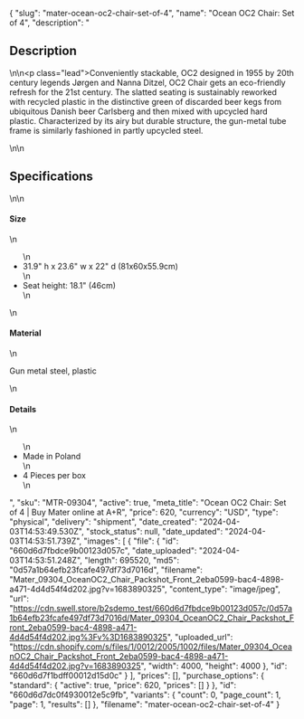 {
  "slug": "mater-ocean-oc2-chair-set-of-4",
  "name": "Ocean OC2 Chair: Set of 4",
  "description": "<h2>Description</h2>\n<!-- split -->\n<p class=\"lead\">Conveniently stackable, OC2 designed in 1955 by 20th century legends Jørgen and Nanna Ditzel, OC2 Chair gets an eco-friendly refresh for the 21st century. The slatted seating is sustainably reworked with recycled plastic in the distinctive green of discarded beer kegs from ubiquitous Danish beer Carlsberg and then mixed with upcycled hard plastic. Characterized by its airy but durable structure, the gun-metal tube frame is similarly fashioned in partly upcycled steel.</p>\n<!-- split -->\n<h2>Specifications</h2>\n<!-- split -->\n<h4>Size</h4>\n<ul>\n<li>31.9\" h x 23.6\" w x 22\" d (81x60x55.9cm)</li>\n<li>Seat height: 18.1\" (46cm)</li>\n</ul>\n<h4>Material</h4>\n<p>Gun metal steel, plastic</p>\n<h4>Details</h4>\n<ul>\n<li>Made in Poland</li>\n<li>4 Pieces per box</li>\n</ul>",
  "sku": "MTR-09304",
  "active": true,
  "meta_title": "Ocean OC2 Chair: Set of 4 | Buy Mater online at A+R",
  "price": 620,
  "currency": "USD",
  "type": "physical",
  "delivery": "shipment",
  "date_created": "2024-04-03T14:53:49.530Z",
  "stock_status": null,
  "date_updated": "2024-04-03T14:53:51.739Z",
  "images": [
    {
      "file": {
        "id": "660d6d7fbdce9b00123d057c",
        "date_uploaded": "2024-04-03T14:53:51.248Z",
        "length": 695520,
        "md5": "0d57a1b64efb23fcafe497df73d7016d",
        "filename": "Mater_09304_OceanOC2_Chair_Packshot_Front_2eba0599-bac4-4898-a471-4d4d54f4d202.jpg?v=1683890325",
        "content_type": "image/jpeg",
        "url": "https://cdn.swell.store/b2sdemo_test/660d6d7fbdce9b00123d057c/0d57a1b64efb23fcafe497df73d7016d/Mater_09304_OceanOC2_Chair_Packshot_Front_2eba0599-bac4-4898-a471-4d4d54f4d202.jpg%3Fv%3D1683890325",
        "uploaded_url": "https://cdn.shopify.com/s/files/1/0012/2005/1002/files/Mater_09304_OceanOC2_Chair_Packshot_Front_2eba0599-bac4-4898-a471-4d4d54f4d202.jpg?v=1683890325",
        "width": 4000,
        "height": 4000
      },
      "id": "660d6d7f1bdff00012d15d0c"
    }
  ],
  "prices": [],
  "purchase_options": {
    "standard": {
      "active": true,
      "price": 620,
      "prices": []
    }
  },
  "id": "660d6d7dc0f4930012e5c9fb",
  "variants": {
    "count": 0,
    "page_count": 1,
    "page": 1,
    "results": []
  },
  "filename": "mater-ocean-oc2-chair-set-of-4"
}